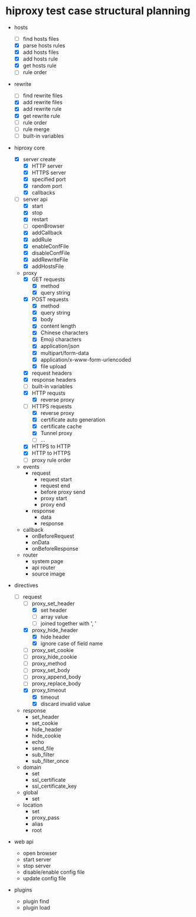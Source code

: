 # hiproxy test case structural planning

* hosts
  - [ ] find hosts files
  - [x] parse hosts rules
  - [x] add hosts files
  - [x] add hosts rule
  - [x] get hosts rule
  - [ ] rule order

* rewrite
  - [ ] find rewrite files
  - [x] add rewrite files
  - [x] add rewrite rule
  - [x] get rewrite rule
  - [ ] rule order
  - [ ] rule merge
  - [ ] built-in variables

* hiproxy core
  - [x] server create
    - [x] HTTP server
    - [x] HTTPS server
    - [x] specified port
    - [x] random port
    - [x] callbacks
  - [ ] server api
    - [x] start
    - [x] stop
    - [x] restart
    - [ ] openBrowser
    - [x] addCallback
    - [x] addRule
    - [x] enableConfFile
    - [x] disableConfFile
    - [x] addRewriteFile
    - [x] addHostsFile
  * proxy
    - [x] GET requests
      - [x] method
      - [x] query string
    - [x] POST requests
      - [x] method
      - [x] query string
      - [x] body
      - [x] content length
      - [x] Chinese characters
      - [x] Emoji characters
      - [x] application/json
      - [x] multipart/form-data
      - [x] application/x-www-form-urlencoded
      - [x] file upload
    - [x] request headers
    - [x] response headers
    - [ ] built-in variables 
    - [x] HTTP requsts
      - [x] reverse proxy
    - [ ] HTTPS requests
      - [x] reverse proxy
      - [x] certificate auto generation
      - [x] certificate cache
      - [x] Tunnel proxy
      - [ ] ...
    - [x] HTTPS to HTTP
    - [x] HTTP to HTTPS
    - [ ] proxy rule order
  * events
    * request
      * request start
      * request end
      * before proxy send
      * proxy start
      * proxy end
    * response
      * data
      * response
  * callback
    * onBeforeRequest
    * onData
    * onBeforeResponse
  * router
    * system page
    * api router
    * source image

* directives
  - [ ] request
    - [ ] proxy_set_header
      - [x] set header
      - [ ] array value
      - [ ] joined together with ', '
    - [x] proxy_hide_header
      - [x] hide header
      - [x] ignore case of field name
    - [ ] proxy_set_cookie
    - [ ] proxy_hide_cookie
    - [ ] proxy_method
    - [ ] proxy_set_body
    - [ ] proxy_append_body
    - [ ] proxy_replace_body
    - [x] proxy_timeout
      - [x] timeout
      - [x] discard invalid value
  * response
    * set_header
    * set_cookie
    * hide_header
    * hide_cookie
    * echo
    * send_file
    * sub_filter
    * sub_filter_once
  * domain
    * set
    * ssl_certificate
    * ssl_certificate_key
  * global
    * set
  * location
    * set
    * proxy_pass
    * alias
    * root

* web api
  * open browser
  * start server
  * stop server
  * disable/enable config file
  * update config file

* plugins
  * plugin find
  * plugin load
